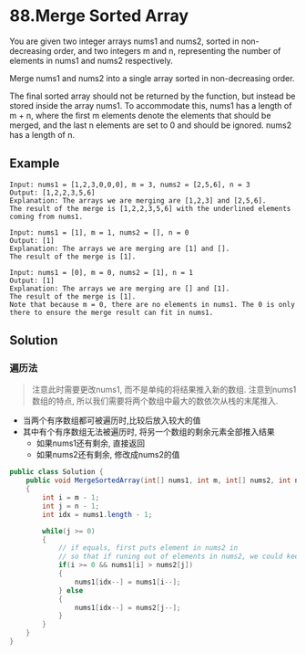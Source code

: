 # 88.Merge Sorted Array

You are given two integer arrays nums1 and nums2, sorted in non-decreasing order, and two integers m and n, representing the number of elements in nums1 and nums2 respectively.

Merge nums1 and nums2 into a single array sorted in non-decreasing order.

The final sorted array should not be returned by the function, but instead be stored inside the array nums1. To accommodate this, nums1 has a length of m + n, where the first m elements denote the elements that should be merged, and the last n elements are set to 0 and should be ignored. nums2 has a length of n.



## Example

```
Input: nums1 = [1,2,3,0,0,0], m = 3, nums2 = [2,5,6], n = 3
Output: [1,2,2,3,5,6]
Explanation: The arrays we are merging are [1,2,3] and [2,5,6].
The result of the merge is [1,2,2,3,5,6] with the underlined elements coming from nums1.
```

```
Input: nums1 = [1], m = 1, nums2 = [], n = 0
Output: [1]
Explanation: The arrays we are merging are [1] and [].
The result of the merge is [1].
```

```
Input: nums1 = [0], m = 0, nums2 = [1], n = 1
Output: [1]
Explanation: The arrays we are merging are [] and [1].
The result of the merge is [1].
Note that because m = 0, there are no elements in nums1. The 0 is only there to ensure the merge result can fit in nums1.
```

## Solution

### 遍历法
> 注意此时需要更改nums1, 而不是单纯的将结果推入新的数组. 注意到nums1数组的特点, 所以我们需要将两个数组中最大的数依次从栈的末尾推入.
> 
* 当两个有序数组都可被遍历时,比较后放入较大的值
* 其中有个有序数组无法被遍历时, 将另一个数组的剩余元素全部推入结果
  * 如果nums1还有剩余, 直接返回
  * 如果nums2还有剩余, 修改成nums2的值

```java
public class Solution {
    public void MergeSortedArray(int[] nums1, int m, int[] nums2, int n)
    {
        int i = m - 1;
        int j = n - 1;
        int idx = nums1.length - 1;

        while(j >= 0)
        {
            // if equals, first puts element in nums2 in
            // so that if runing out of elements in nums2, we could keep what's left in nums1 as it is.
            if(i >= 0 && nums1[i] > nums2[j])
            {
                nums1[idx--] = nums1[i--];
            } else
            {
                nums1[idx--] = nums2[j--];
            }
        }
    }
}
```